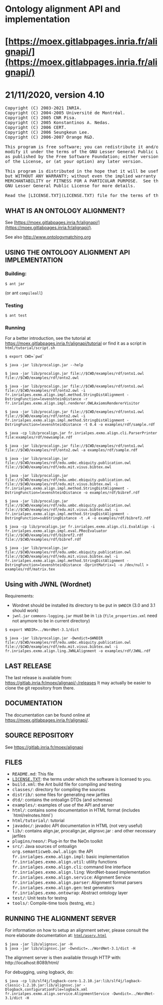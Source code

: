 
# Ontology alignment API and implementation
# [https://moex.gitlabpages.inria.fr/alignapi/](https://moex.gitlabpages.inria.fr/alignapi/)
# 21/11/2020, version 4.10

<pre>
Copyright (C) 2003-2021 INRIA.
Copyright (C) 2004-2005 Université de Montréal.
Copyright (C) 2005 CNR Pisa.
Copyright (C) 2005 Konstantinos A. Nedas.
Copyright (C) 2006 CERT.
Copyright (C) 2006 Seungkeun Lee.
Copyright (C) 2006-2007 Orange R&D.

This program is free software; you can redistribute it and/or
modify it under the terms of the GNU Lesser General Public License
as published by the Free Software Foundation; either version 2.1
of the License, or (at your option) any later version.

This program is distributed in the hope that it will be useful,
but WITHOUT ANY WARRANTY; without even the implied warranty of
MERCHANTABILITY or FITNESS FOR A PARTICULAR PURPOSE.  See the
GNU Lesser General Public License for more details.

Read the [LICENSE.TXT](LICENSE.TXT) file for the terms of the LGPL license.
</pre>

## WHAT IS AN ONTOLOGY ALIGNMENT?

See [https://moex.gitlabpages.inria.fr/alignapi/](https://moex.gitlabpages.inria.fr/alignapi/).

See also http://www.ontologymatching.org

## USING THE ONTOLOGY ALIGNMENT API IMPLEMENTATION

### Building:

~~~~
$ ant jar
~~~~
(or ant `compileall`)

### Testing

~~~~
$ ant test
~~~~

### Running

For a better introduction, see the tutorial at https://moex.gitlabpages.inria.fr/alignapi/tutorial
or find it as a script in `html/tutorial/script.sh`

~~~~
$ export CWD=`pwd`

$ java -jar lib/procalign.jar --help

$ java -jar lib/procalign.jar file://$CWD/examples/rdf/onto1.owl file://$CWD/examples/rdf/onto2.owl

$ java -jar lib/procalign.jar file://$CWD/examples/rdf/onto1.owl file://$CWD/examples/rdf/onto2.owl -i fr.inrialpes.exmo.align.impl.method.StringDistAlignment -DstringFunction=levenshteinDistance -r fr.inrialpes.exmo.align.impl.renderer.OWLAxiomsRendererVisitor

$ java -jar lib/procalign.jar file://$CWD/examples/rdf/onto1.owl file://$CWD/examples/rdf/onto2.owl -i fr.inrialpes.exmo.align.impl.method.StringDistAlignment -DstringFunction=levenshteinDistance -t 0.4 -o examples/rdf/sample.rdf

$ java -cp lib/procalign.jar fr.inrialpes.exmo.align.cli.ParserPrinter file:examples/rdf/newsample.rdf

$ java -jar lib/procalign.jar file://$CWD/examples/rdf/onto1.owl file://$CWD/examples/rdf/onto2.owl -a examples/rdf/sample.rdf

$ java -jar lib/procalign.jar file://$CWD/examples/rdf/edu.umbc.ebiquity.publication.owl file://$CWD/examples/rdf/edu.mit.visus.bibtex.owl

$ java -jar lib/procalign.jar file://$CWD/examples/rdf/edu.umbc.ebiquity.publication.owl file://$CWD/examples/rdf/edu.mit.visus.bibtex.owl -i fr.inrialpes.exmo.align.impl.method.StringDistAlignment -DstringFunction=levenshteinDistance -o examples/rdf/bibref.rdf

$ java -jar lib/procalign.jar file://$CWD/examples/rdf/edu.umbc.ebiquity.publication.owl file://$CWD/examples/rdf/edu.mit.visus.bibtex.owl -i fr.inrialpes.exmo.align.impl.method.StringDistAlignment -DstringFunction=subStringDistance -t .4 -o examples/rdf/bibref2.rdf

$ java -cp lib/procalign.jar fr.inrialpes.exmo.align.cli.EvalAlign -i fr.inrialpes.exmo.align.impl.eval.PRecEvaluator file://$CWD/examples/rdf/bibref2.rdf file://$CWD/examples/rdf/bibref.rdf

$ java -jar lib/procalign.jar file://$CWD/examples/rdf/edu.umbc.ebiquity.publication.owl file://$CWD/examples/rdf/edu.mit.visus.bibtex.owl -i fr.inrialpes.exmo.align.impl.method.StringDistAlignment -DstringFunction=levenshteinDistance -DprintMatrix=1 -o /dev/null > examples/rdf/matrix.tex
~~~~

## Using with JWNL (Wordnet)

Requirements:
* Wordnet should be installed its directory to be put in `$WNDIR` (3.0 and 3.1 should work)
* `jwnl.jar` `commons-logging.jar` must be in `lib` (`file_properties.xml` need not anymore to be in current directory)

~~~~
$ export WNDIR=../WordNet-3.1/dict

$ java -jar lib/procalign.jar -Dwndict=$WNDIR file://$CWD/examples/rdf/edu.umbc.ebiquity.publication.owl file://$CWD/examples/rdf/edu.mit.visus.bibtex.owl -i fr.inrialpes.exmo.align.ling.JWNLAlignment -o examples/rdf/JWNL.rdf
~~~~

## LAST RELEASE

The last release is available from: https://gitlab.inria.fr/moex/alignapi/-/releases
It may actually be easier to clone the git repository from there.

## DOCUMENTATION

The documentation can be found online at https://moex.gitlabpages.inria.fr/alignapi/.

## SOURCE REPOSITORY

See https://gitlab.inria.fr/moex/alignapi

## FILES

<ul>
<li><tt>README.md</tt>: This file</li>
<li><a href="LICENSE.TXT"><tt>LICENSE.TXT</tt></a>:	the terms under which the software is licensed to you.</li>
<li><tt>build.xml</tt>:	the Ant build file for compiling and testing</li>
<li><tt>classes/</tt>:	directory for compiling the sources</li>
<li><tt>distrib/</tt>:	some files for generating new jarfiles</li>
<li><tt>dtd/</tt>: contains the ontoalign DTDs (and schemas)</li>
<li><tt>examples/</tt>:	examples of use of the API and server</li>
<li><tt>html/</tt>: contains some documentation in HTML format (includes `html/relnotes.html`)</li>
<li><tt>html/tutorial/</tt>:  tutorial</li>
<li><tt>javadoc/</tt>:	javadoc API documentation in HTML (not very useful)</li>
<li><tt>lib/</tt>: contains align.jar, procalign.jar, alignsvc.jar
</tt>: 	 and other necessary jarfiles</li>
<li><tt>plugins/neon/</tt>:	Plug-in for the NeOn toolkit</li>
<li><tt>src/</tt>: Java sources of ontoalign<br />
<tt>org.semanticweb.owl.align</tt>: the API<br />
<tt>fr.inrialpes.exmo.align.impl</tt>: basic implementation<br />
<tt>fr.inrialpes.exmo.align.util</tt>: utility functions<br />
<tt>fr.inrialpes.exmo.align.cli</tt>: command line interface<br />
<tt>fr.inrialpes.exmo.align.ling</tt>: WordNet-based implementation<br />
<tt>fr.inrialpes.exmo.align.service</tt>: Alignment Service<br />
<tt>fr.inrialpes.exmo.align.parser</tt>: Alignment format parsers<br />
<tt>fr.inrialpes.exmo.align.gen</tt>: test generators<br />
<tt>fr.inrialpes.exmo.ontowrap</tt>: Abstract ontology layer</li>
<li><tt>test/</tt>: Unit tests for testng</li>
<li><tt>tools/</tt>: Compile-time tools (testng, etc.)</li>
</ul>

## RUNNING THE ALIGNMENT SERVER

For information on how to setup an alignment setver, please consult the
more elaborate documentation at: [`html/aserv.html`](html/aserv.html)

~~~~
$ java -jar lib/alignsvc.jar -H
$ java -jar lib/alignsvc.jar -Dwndict=../WordNet-3.1/dict -H
~~~~

The alignment server is then available through HTTP with: http://localhost:8089/html/

For debugging, using logback, do:
~~~~
$ java -cp lib/slf4j/logback-core-1.2.10.jar:lib/slf4j/logback-classic-1.2.10.jar:lib/alignsvc.jar -Dlogback.configurationFile=logback.xml fr.inrialpes.exmo.align.service.AlignmentService -Dwndict=../WordNet-3.1/dict -H
~~~~
